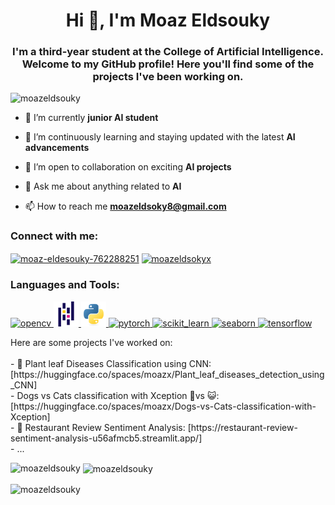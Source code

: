 <h1 align="center">Hi 👋, I'm Moaz Eldsouky</h1>
<h3 align="center">I'm a third-year student at the College of Artificial Intelligence. Welcome to my GitHub profile! Here you'll find some of the projects I've been working on.</h3>

<p align="left"> <img src="https://komarev.com/ghpvc/?username=moazeldsouky&label=Profile%20views&color=0e75b6&style=flat" alt="moazeldsouky" /> </p>

- 🔭 I’m currently **junior AI student**

- 🌱 I’m continuously learning and staying updated with the latest **AI advancements**

- 👯 I’m open to collaboration on exciting **AI projects**

- 💬 Ask me about anything related to **AI**

- 📫 How to reach me **moazeldsoky8@gmail.com**

<h3 align="left">Connect with me:</h3>
<p align="left">
<a href="https://linkedin.com/in/moaz-eldesouky-762288251" target="blank"><img align="center" src="https://raw.githubusercontent.com/rahuldkjain/github-profile-readme-generator/master/src/images/icons/Social/linked-in-alt.svg" alt="moaz-eldesouky-762288251" height="30" width="40" /></a>
<a href="https://kaggle.com/moazeldsokyx" target="blank"><img align="center" src="https://raw.githubusercontent.com/rahuldkjain/github-profile-readme-generator/master/src/images/icons/Social/kaggle.svg" alt="moazeldsokyx" height="30" width="40" /></a>
</p>

<h3 align="left">Languages and Tools:</h3>
<p align="left"> <a href="https://opencv.org/" target="_blank" rel="noreferrer"> <img src="https://www.vectorlogo.zone/logos/opencv/opencv-icon.svg" alt="opencv" width="40" height="40"/> </a> <a href="https://pandas.pydata.org/" target="_blank" rel="noreferrer"> <img src="https://raw.githubusercontent.com/devicons/devicon/2ae2a900d2f041da66e950e4d48052658d850630/icons/pandas/pandas-original.svg" alt="pandas" width="40" height="40"/> </a> <a href="https://www.python.org" target="_blank" rel="noreferrer"> <img src="https://raw.githubusercontent.com/devicons/devicon/master/icons/python/python-original.svg" alt="python" width="40" height="40"/> </a> <a href="https://pytorch.org/" target="_blank" rel="noreferrer"> <img src="https://www.vectorlogo.zone/logos/pytorch/pytorch-icon.svg" alt="pytorch" width="40" height="40"/> </a> <a href="https://scikit-learn.org/" target="_blank" rel="noreferrer"> <img src="https://upload.wikimedia.org/wikipedia/commons/0/05/Scikit_learn_logo_small.svg" alt="scikit_learn" width="40" height="40"/> </a> <a href="https://seaborn.pydata.org/" target="_blank" rel="noreferrer"> <img src="https://seaborn.pydata.org/_images/logo-mark-lightbg.svg" alt="seaborn" width="40" height="40"/> </a> <a href="https://www.tensorflow.org" target="_blank" rel="noreferrer"> <img src="https://www.vectorlogo.zone/logos/tensorflow/tensorflow-icon.svg" alt="tensorflow" width="40" height="40"/> </a> </p>

<p align="left">Here are some projects I've worked on:<br><br>- 🌱 Plant leaf Diseases Classification using CNN: [https://huggingface.co/spaces/moazx/Plant_leaf_diseases_detection_using_CNN]<br>- Dogs vs Cats classification with Xception 🐶vs 😺: [https://huggingface.co/spaces/moazx/Dogs-vs-Cats-classification-with-Xception]<br>- 🍔 Restaurant Review Sentiment Analysis: [https://restaurant-review-sentiment-analysis-u56afmcb5.streamlit.app/]<br>- ...</p>


<p><img align="left" src="https://github-readme-stats.vercel.app/api/top-langs?username=moazeldsouky&show_icons=true&locale=en&layout=compact" alt="moazeldsouky" /></p>

<p>&nbsp;<img align="center" src="https://github-readme-stats.vercel.app/api?username=moazeldsouky&show_icons=true&locale=en" alt="moazeldsouky" /></p>

<p><img align="center" src="https://github-readme-streak-stats.herokuapp.com/?user=moazeldsouky&" alt="moazeldsouky" /></p>



